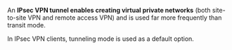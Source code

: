 
An **IPsec VPN tunnel enables creating virtual private networks** (both site-to-site VPN and remote access VPN) and is used far more frequently than transit mode.

In IPsec VPN clients, tunneling mode is used as a default option.